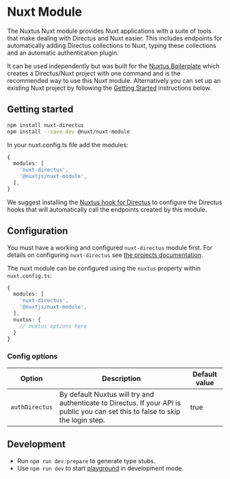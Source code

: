 # Nuxt Module

The Nuxtus Nuxt module provides Nuxt applications with a suite of tools that make dealing with Directus and Nuxt easier. This includes endpoints for automatically adding Directus collections to Nuxt, typing these collections and an automatic authentication plugin.

It can be used independently but was built for the [Nuxtus Boilerplate](https://github.com/nuxtus/nuxtus) which creates a Directus/Nuxt project with one command and is the recommended way to use this Nuxt module. Alternatively you can set up an existing Nuxt project by following the [Getting Started](#getting-started) instructions below.

## Getting started

```bash
npm install nuxt-directus
npm install --save-dev @nuxt/nuxt-module
```

In your nuxt.config.ts file add the modules:

```typescript
{
  modules: [
    'nuxt-directus',
    '@nuxtjs/nuxt-module',
  ],
}
```

We suggest installing the [Nuxtus hook for Directus](https://github.com/nuxtus/hook) to configure the Directus hooks that will automatically call the endpoints created by this module.

## Configuration

You must have a working and configured `nuxt-directus` module first. For details on configuring `nuxt-directus` see [the projects documentation](https://www.npmjs.com/package/nuxt-directus).

The nuxt module can be configured using the `nuxtus` property within `nuxt.config.ts`:

```typescript
{
  modules: [
    'nuxt-directus',
    '@nuxtjs/nuxt-module',
  ],
  nuxtus: {
    // nuxtus options here
  }
}
```

### Config options


| Option                              | Description                       | Default value                   |
|-----------------------------------|-----------------------------------|-----------------------------------|
| `authDirectus`                            | By default Nuxtus will try and authenticate to Directus. If your API is public you can set this to false to skip the login step.       | true


## Development

- Run `npm run dev:prepare` to generate type stubs.
- Use `npm run dev` to start [playground](./playground) in development mode.
